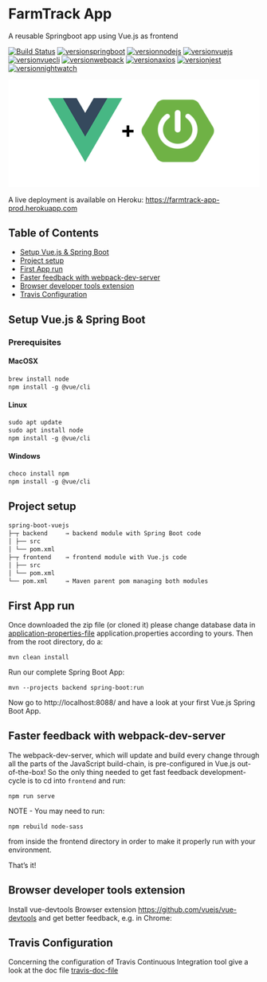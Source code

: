# FarmTrack App
A reusable Springboot app using Vue.js as frontend

[![Build Status](https://travis-ci.org/prima-s/onlus-manager-test.svg?branch=test)](https://travis-ci.org/prima-s/onlus-manager-test)
[![versionspringboot](https://img.shields.io/badge/springboot-2.1.3_RELEASE-brightgreen.svg)](https://github.com/spring-projects/spring-boot)
[![versionnodejs](https://img.shields.io/badge/nodejs-v11.8.0-brightgreen.svg)](https://nodejs.org/en/)
[![versionvuejs](https://img.shields.io/badge/vue.js-2.6.6-brightgreen.svg)](https://vuejs.org/)
[![versionvuecli](https://img.shields.io/badge/vue_CLI-3.4.0-brightgreen.svg)](https://cli.vuejs.org/)
[![versionwebpack](https://img.shields.io/badge/webpack-4.28.4-brightgreen.svg)](https://webpack.js.org/)
[![versionaxios](https://img.shields.io/badge/axios-0.18.0-brightgreen.svg)](https://github.com/axios/axios)
[![versionjest](https://img.shields.io/badge/jest-23.6.0-brightgreen.svg)](https://jestjs.io/)
[![versionnightwatch](https://img.shields.io/badge/nightwatch-0.9.21-brightgreen.svg)](http://nightwatchjs.org/)

![localhost-first-run](screenshots/localhost-first-run.png)

A live deployment is available on Heroku: https://farmtrack-app-prod.herokuapp.com

## Table of Contents  
* [Setup Vue.js & Spring Boot](#setup-vuejs--spring-boot)
* [Project setup](#project-setup)
* [First App run](first-app-run)
* [Faster feedback with webpack-dev-server](#faster-feedback-with-webpack-dev-server)
* [Browser developer tools extension](#browser-developer-tools-extension)
* [Travis Configuration](#travis-configuration)

## Setup Vue.js & Spring Boot

### Prerequisites

#### MacOSX

```
brew install node
npm install -g @vue/cli
```

#### Linux

```
sudo apt update
sudo apt install node
npm install -g @vue/cli
```

#### Windows

```
choco install npm
npm install -g @vue/cli
```

## Project setup

```
spring-boot-vuejs
├─┬ backend     → backend module with Spring Boot code
│ ├── src
│ └── pom.xml
├─┬ frontend    → frontend module with Vue.js code
│ ├── src
│ └── pom.xml
└── pom.xml     → Maven parent pom managing both modules
```

## First App run

Once downloaded the zip file (or cloned it) please change database data in [application-properties-file](backend/src/main/resources/application-properties.txt) application.properties according to yours.
Then from the root directory, do a: 

```
mvn clean install
```

Run our complete Spring Boot App:

```
mvn --projects backend spring-boot:run
```

Now go to http://localhost:8088/ and have a look at your first Vue.js Spring Boot App.


## Faster feedback with webpack-dev-server

The webpack-dev-server, which will update and build every change through all the parts of the JavaScript build-chain, is pre-configured in Vue.js out-of-the-box! So the only thing needed to get fast feedback development-cycle is to cd into `frontend` and run:

```
npm run serve
```

NOTE - You may need to run:

```
npm rebuild node-sass
```

from inside the frontend directory in order to make it properly run with your environment.

That’s it! 


## Browser developer tools extension

Install vue-devtools Browser extension https://github.com/vuejs/vue-devtools and get better feedback, e.g. in Chrome:

## Travis Configuration

Concerning the configuration of Travis Continuous Integration tool give a look at the doc file [travis-doc-file](docs/travisCI-config.txt)
